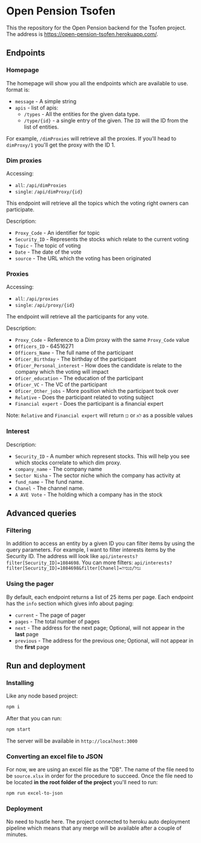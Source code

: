 # Open Pension Tsofen

This the repository for the Open Pension backend for the Tsofen project. The address is 
https://open-pension-tsofen.herokuapp.com/. 

## Endpoints

### Homepage

The homepage will show you all the endpoints which are available to use. format is:

* `message` - A simple string
* `apis` - list of apis:
    * `/types` - All the entities for the given data type.
    * `/type/{id}` - a single entry of the given. The `ID` will the ID from the list of entities.
    
For example, `/dimProxies` will retrieve all the proxies. If you'll head to `dimProxy/1` you'll get the proxy with the 
ID 1. 

### Dim proxies

Accessing:
* `all`: `/api/dimProxies`
* `single`: `/api/dimProxy/{id}`

This endpoint will retrieve all the topics which the voting right owners can participate.

Description:
* `Proxy_Code` - An identifier for topic
* `Security_ID` - Represents the stocks which relate to the current voting
* `Topic` - The topic of voting
* `Date` - The date of the vote
* `source` - The URL which the voting has been originated

### Proxies

Accessing:
* `all`: `/api/proxies`
* `single`: `/api/proxy/{id}`

The endpoint will retrieve all the participants for any vote.

Description:
* `Proxy_Code` - Reference to a Dim proxy with the same `Proxy_Code` value 
* `Officers_ID` - 64516271
* `Officers_Name` - The full name of the participant
* `Oficer_Birthday` - The birthday of the participant
* `Oficer_Personal_interest` - How does the candidate is relate to the company which the voting will impact
* `Oficer_education` - The education of the participant
* `Oficer_VC` - The VC of the participant
* `Oficer_Other_jobs` - More position which the participant took over
* `Relative` - Does the participant related to voting subject
* `Financial expert` - Does the participant is a financial expert

Note: `Relative` and `Financial expert` will return `כן` or `לא` as a possible values

### Interest

Description:

* `Security_ID` - A number which represent stocks. This will help you see which stocks correlate to which dim proxy. 
* `company_name` - The company name
* `Sector Nisha` - The sector niche which the company has activity at
* `fund_name` - The fund name.
* `Chanel` - The channel name.
* `A AVE Vote` - The holding which a company has in the stock

## Advanced queries

### Filtering
In addition to access an entity by a given ID you can filter items by using the query parameters. For example, I want to 
filter interests items by the Security ID. The address will look like `api/interests?filter[Security_ID]=1084698`. You 
can more filters: `api/interests?filter[Security_ID]=1084698&filter[Chanel]=גמל/פנסיה`

### Using the pager
By default, each endpoint returns a list of 25 items per page. Each endpoint has the `info` section which gives info
about paging:
* `current` - The page of pager
* `pages` - The total number of pages
* `next` - The address for the next page; Optional, will not appear in the **last** page
* `previous` - The address for the previous one; Optional, will not appear in the **first** page

## Run and deployment

### Installing
Like any node based project:
```bash
npm i
```

After that you can run:
```bash
npm start
```

The server will be available in `http://localhost:3000`

### Converting an excel file to JSON
For now, we are using an excel file as the "DB". The name of the file need to be `source.xlsx` in order for the 
procedure to succeed. Once the file need to be located **in the root folder of the project** you'll need to run:
```bash
npm run excel-to-json
```

### Deployment
No need to hustle here. The project connected to heroku auto deployment pipeline which means that any merge will be 
available after a couple of minutes.
